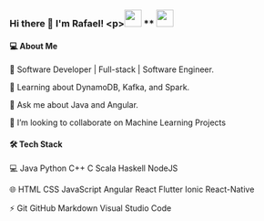 ### Hi there 👋      I'm Rafael!   &lt;p&gt;[<img src="https://user-images.githubusercontent.com/11542233/144068200-a1b2275a-e6f9-489f-9a3c-00922b4d5a17.png" width="30" height="30">](mailto:ajudandoseufilhoacrescer@gmail.com)      ** [<img src="https://user-images.githubusercontent.com/11542233/144071071-b82f0b73-2827-4d8a-a962-9f77ee981ad6.png" width="30" height="30">](https://www.linkedin.com/in/rafael-souza-9a315116a/)

#### 💻 About Me

🔭   Software Developer | Full-stack | Software Engineer.

🌱   Learning about DynamoDB, Kafka, and Spark.

💬   Ask me about Java and Angular.

👯   I’m looking to collaborate on Machine Learning Projects

#### 🛠  Tech Stack

💻   Java Python  C++  C  Scala  Haskell  NodeJS  

🌐   HTML  CSS  JavaScript  Angular  React  Flutter   Ionic   React-Native

⚡   Git  GitHub  Markdown  Visual Studio Code  
